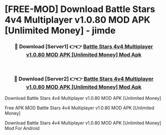 # [FREE-MOD] Download Battle Stars 4v4 Multiplayer v1.0.80 MOD APK [Unlimited Money] - jimde


<div align="center">
<h3>🔴 Download [Server1] 👉👉 <a href="https://apk-comot.site?title=Battle_Stars_4v4_Multiplayer_v1.0.80_MOD_APK_[Unlimited_Money]">Battle Stars 4v4 Multiplayer v1.0.80 MOD APK [Unlimited Money] Mod Apk</a></h3><br>

<h3>🔴 Download [Server2] 👉👉 <a href="https://apk-comot.site?title=Battle_Stars_4v4_Multiplayer_v1.0.80_MOD_APK_[Unlimited_Money]">Battle Stars 4v4 Multiplayer v1.0.80 MOD APK [Unlimited Money] Mod Apk</a></h3>
</div>



Download Battle Stars 4v4 Multiplayer v1.0.80 MOD APK [Unlimited Money] 

Free APK MOD Battle Stars 4v4 Multiplayer v1.0.80 MOD APK [Unlimited Money] 

Download Battle Stars 4v4 Multiplayer v1.0.80 MOD APK [Unlimited Money] Mod For Android
